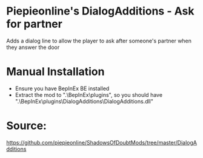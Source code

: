 # Piepieonline's DialogAdditions - Ask for partner

Adds a dialog line to allow the player to ask after someone's partner when they answer the door

# Manual Installation

* Ensure you have BepInEx BE installed
* Extract the mod to ".\BepInEx\plugins\", so you should have ".\BepInEx\plugins\DialogAdditions\DialogAdditions.dll"

# Source:

https://github.com/piepieonline/ShadowsOfDoubtMods/tree/master/DialogAdditions